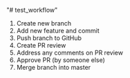 "# test_workflow" 

1. Create new branch
2. Add new feature and commit
3. Push branch to GitHub
4. Create PR review
5. Address any comments on PR review
6. Approve PR (by someone else)
7. Merge branch into master
